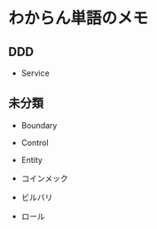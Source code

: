 わからん単語のメモ
======================

## DDD

* Service

## 未分類

* Boundary

* Control

* Entity

* コインメック

* ビルバリ

* ロール

